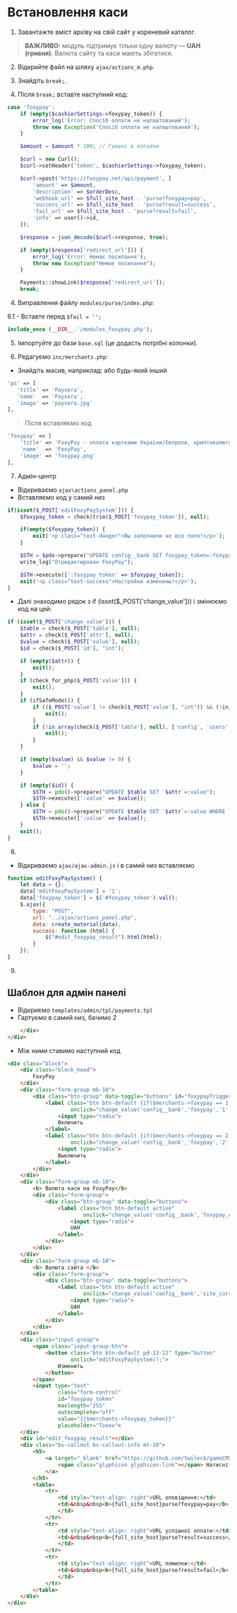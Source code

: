 # Встановлення каси

1. Завантажте вміст архіву на свій сайт у кореневий каталог.

> **ВАЖЛИВО:** модуль підтримує тільки одну валюту — **UAH (гривня)**. Валюта сайту та каси мають збігатися.

2. Відкрийте файл на шляху `ajax/actions_m.php`.

3. Знайдіть `break;`.

5. Після `break;` вставте наступний код:
```php
case 'foxypay':
	if (empty($cashierSettings->foxypay_token)) {
		error_log('Error: Спосіб оплати не налаштований');
		throw new Exception('Спосіб оплати не налаштований');
	}

	$amount = $amount * 100; // Гривні в копійки

	$curl = new Curl();
	$curl->setHeader('token', $cashierSettings->foxypay_token);

	$curl->post('https://foxypay.net/api/payment', [
		'amount' => $amount,
		'description' => $orderDesc,
		'webhook_url' => $full_site_host . 'purse?foxypay=pay',
		'success_url' => $full_site_host . 'purse?result=success',
		'fail_url' => $full_site_host . 'purse?result=fail',
		'info' => user()->id,
	]);

	$response = json_decode($curl->response, true);

	if (empty($response['redirect_url'])) {
		error_log('Error: Немає посилання');
		throw new Exception("Немає посилання");
	}

	Payments::showLink($response['redirect_url']);
	break;
```

4. Виправлення файлу `modules/purse/index.php`:

 6.1 - Вставте перед `$fail = '';`
```php
include_once (__DIR__.'/modules_foxypay.php');
```

5. Імпортуйте до бази `base.sql` (це додасть потрібні колонки).

6. Редагуємо `inc/merchants.php`:
 - Знайдіть масив, наприклад: або будь-який інший
 
 ```php
'ps' => [
	'title' => 'Paysera',
	'name'  => 'Paysera',
	'image' => 'paysera.jpg'
],
```
> Після вставляємо код
```php
'foxypay' => [
	'title' => 'FoxyPay - оплата картками України/Євпропи, криптовалюта, Revolut, Paypal',
	'name'  => 'FoxyPay',
	'image' => 'foxypay.png'
],
```

7. Адмін-центр

- Відкриваємо `ajax\actions_panel.php`
- Вставляємо код у самий низ
```php
if(isset($_POST['editFoxyPaySystem'])) {
	$foxypay_token = check(trim($_POST['foxypay_token']), null);

	if(empty($foxypay_token)) {
		exit('<p class="text-danger">Вы заполнили не все поля!</p>');
	}

	$STH = $pdo->prepare("UPDATE config__bank SET foxypay_token=:foxypay_token LIMIT 1");
	write_log("Отредактирован FoxyPay");

	$STH->execute([':foxypay_token' => $foxypay_token]);
	exit('<p class="text-success">Настройки изменены!</p>');
}
```

- Далі знаходимо рядок з if (isset($_POST['change_value'])) і змінюємо код на цей:
```php
if (isset($_POST['change_value'])) {
	$table = check($_POST['table'], null);
	$attr = check($_POST['attr'], null);
	$value = check($_POST['value'], null);
	$id = check($_POST['id'], "int");

	if (empty($attr)) {
		exit();
	}
	if (check_for_php($_POST['value'])) {
		exit();
	}
	if (ifSafeMode()) {
		if (($_POST['value'] != check($_POST['value'], "int")) && (!in_array($_POST['value'], ['UAH']))) {
			exit();
		}
		if (!in_array(check($_POST['table'], null), ['config', 'users', 'config__bank', 'config__secondary', 'config__email', 'config__prices'])) {
			exit();
		}
	}

	if (empty($value) && $value != 0) {
		$value = '';
	}

	if (empty($id)) {
		$STH = pdo()->prepare("UPDATE $table SET `$attr`=:value");
		$STH->execute([':value' => $value]);
	} else {
		$STH = pdo()->prepare("UPDATE $table SET `$attr`=:value WHERE `id`='$id' LIMIT 1");
		$STH->execute([':value' => $value]);
	}
	exit();
}
```

8. 
- Відкриваємо `ajax/ajax-admin.js` і в самий низ вставляємо

```javascript
function editFoxyPaySystem() {
	let data = {};
	data['editFoxyPaySystem'] = '1';
	data['foxypay_token'] = $('#foxypay_token').val();
	$.ajax({
		type: "POST",
		url: "../ajax/actions_panel.php",
		data: create_material(data),
		success: function (html) {
			$("#edit_foxypay_result").html(html);
		}
	});
}
```
9. 
## Шаблон для адмін панелі
- Відкриємо `templates/admin/tpl/payments.tpl`
- Гартуємо в самий низ, бачимо 2 </div>
```html
	</div>
</div>
```
- Між ними ставимо наступний код
```html
<div class="block">
	<div class="block_head">
		FoxyPay
	</div>
	<div class="form-group mb-10">
		<div class="btn-group" data-toggle="buttons" id="foxypayTrigger">
			<label class="btn btn-default {if($merchants->foxypay == 1)} active {/if}"
					onclick="change_value('config__bank','foxypay','1','1');">
				<input type="radio">
				Включить
			</label>
			<label class="btn btn-default {if($merchants->foxypay == 2)} active {/if}"
					onclick="change_value('config__bank','foxypay','2','1');">
				<input type="radio">
				Выключить
			</label>
		</div>
	</div>
	<div class="form-group mb-10">
		<b> Валюта каси на FoxyPay</b>
		<div class="form-group">
			<div class="btn-group" data-toggle="buttons">
				<label class="btn btn-default active"
						onclick="change_value('config__bank','foxypay_currency','UAH','1');">
					<input type="radio">
					UAH
				</label>
			</div>
		</div>
	</div>	
	<div class="form-group mb-10">
		<b> Валюта сайта </b>
		<div class="form-group">
			<div class="btn-group" data-toggle="buttons">
				<label class="btn btn-default active"
						onclick="change_value('config__bank','site_currency','UAH','1');">
					<input type="radio">
					UAH
				</label>
			</div>
		</div>
	</div>	
	<div class="input-group">
		<span class="input-group-btn">
			<button class="btn btn-default pd-23-12" type="button"
					onclick="editFoxyPaySystem();">
				Изменить
			</button>
		</span>
		<input type="text"
				class="form-control"
				id="foxypay_token"
				maxlength="255"
				autocomplete="off"
				value="{{$merchants->foxypay_token}}"
				placeholder="Токен">
	</div>
	<div id="edit_foxypay_result"></div>
	<div class="bs-callout bs-callout-info mt-10">
		<h5>
			<a target="_blank" href="https://github.com/twileck/gameCMSmodule/tree/master/gamecms">
				<span class="glyphicon glyphicon-link"></span> Натисніть , щоб перейти до інструкції
			</a>
		</h5>
		<table>
			<tr>
				<td style="text-align: right">URL оповіщення:</td>
				<td>&nbsp&nbsp<b>{full_site_host}purse?foxypay=pay</b>
				</td>
			</tr>
			<tr>
				<td style="text-align: right">URL успішної оплати:</td>
				<td>&nbsp&nbsp<b>{full_site_host}purse?result=success</b>
				</td>
			</tr>
			<tr>
				<td style="text-align: right">URL помилки:</td>
				<td>&nbsp&nbsp<b>{full_site_host}purse?result=fail</b>
				</td>
			</tr>
		</table>
	</div>
</div>		
```
